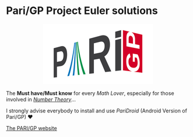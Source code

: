 # Pari/GP Project Euler solutions

<p align="center"><img src="logo.png"></p>

The **Must have/Must know** for every _Math Lover_, especially for those involved in [_Number Theory_](https://en.wikipedia.org/wiki/Number_theory)...

I strongly advise everybody to install and use _PariDroid_ (Android Version of Pari/GP) ❤️

[The PARI/GP website](https://pari.math.u-bordeaux.fr/)
